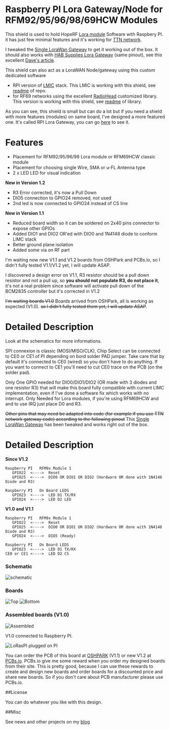 Raspberry PI Lora Gateway/Node for RFM92/95/96/98/69HCW Modules
===============================================================

This shield is used to hold HopeRF [Lora module][4] Software with Raspbery PI. it has just few minimal features and it's working for [TTN network][1]. 

I tweaked the [Single LoraWan Gateway][5] to get it working out of the box. It should also works with [HAB Supplies Lora Gateway][7] (same pinout), see this excellent [Dave's article][6].

This shield can also act as a LoraWAN Node/gateway using this custom dedicated software    
- RPI version of [LMIC][9] stack. This LMIC is working with this shield, see [readme][13] of repo.
- for RF69 networks using the excellent [RadioHead][10] customized library. This version is working with this shield, see [readme][12] of library.

As you can see, this shield is small but can do a lot but if you need a shield with more features (modules) on same board, I've designed a more featured one. It's called RPI Lora Gateway, you can go [here][11] to see it.

Features
========
- Placement for RFM92/95/96/98 Lora module or RFM69HCW classic module
- Placement for choosing single Wire, SMA or u-FL Antenna type
- 2 x LED LED for visual indication

**New in Version 1.2**

- R3 Error corrected, it's now a Pull Down
- DIO5 connection to GPIO24 removed, not used
- 2nd led is now connected to GPIO24 instead of CS line

**New in Version 1.1**

- Reduced board width so it can be soldered on 2x40 pins connector to expose other GPIOs
- Added DIO1 and DIO2 OR'ed with DIO0 and 1N4148 diode to conform LIMC stack
- Better ground plane isolation
- Added some via on RF part 

I'm waiting now new V1.1 and V1.2 boards from OSHPark and PCBs.io, so I didn't fully tested V1.1/V1.2 yet, I will update ASAP.

I discovered a design error on V1.1, R3 resistor should be a pull down resistor and not a pull up, so **you should not populate R3, do not place it**, it's not a real problem since software will activate pull down of the BCM2835 controller but it's corrected in V1.2

~~I'm waiting boards V1.0~~ Boards arrived from OSHPark, all is working as expected (V1.0). ~~so I didn't fully tested them yet, I will update ASAP~~.

Detailed Description
====================

Look at the schematics for more informations.

SPI connexion is classic (MOSI/MISO/CLK), Chip Select can be connected to CE0 or CE1 of PI depending on bord solder PAD jumper.
Take care that by default it's connected to CE0 (wired) so you don't have to do anything. If you want to connect to CE1 you'll need to cut CE0 trace on the PCB (on the solder pad).

Only One GPIO needed for DIO0/DIO1/DIO2 (OR made with 3 diodes and one resistor R3) that will make this board fully compatible with current LIMC implementation, even if I've done a software fix which works with no interrupt. Only Needed for Lora modules, if you're using RFM69HCW and and to use IRQ just place D0 and R3.

~~Other pins that may need be adapted into code (for example if you use TTN network gateway code) according to the following pinout~~ This [Single LoraWan Gateway][5] has been tweaked and works right out of the box.

Detailed Description
====================

**Since V1.2**
```
Raspberry PI   RFM9x Module 1
   GPIO22  <---->  Reset
   GPIO25  <---->  DIO0 OR DIO1 OR DIO2 (Hardware OR done with 1N4148 Diode and R3)

Raspberry PI   On Board LEDS
   GPIO23  <---->  LED D1 TX/RX
   GPIO24  <---->  LED D2 LED
```

**V1.0 and V1.1**
```
Raspberry PI   RFM9x Module 1
   GPIO22  <---->  Reset
   GPIO25  <---->  DIO0 OR DIO1 OR DIO2 (Hardware OR done with 1N4148 Diode and R3)
   GPIO24  <---->  DIO5 (Ready)

Raspberry PI   On Board LEDS
   GPIO23  <---->  LED D1 TX/RX
CE0 or CE1 <---->  LED D2 CS
```

### Schematic  
![schematic](https://raw.githubusercontent.com/hallard/LoRasPI/master/images/LoRasPI-sch.png)  

### Boards  
<img src="https://raw.githubusercontent.com/hallard/LoRasPI/master/images/LoRasPI-top.png" alt="Top">    

<img src="https://raw.githubusercontent.com/hallard/LoRasPI/master/images/LoRasPI-bot.png" alt="Bottom"> 

### Assembled boards (V1.0)

<img src="https://raw.githubusercontent.com/hallard/LoRasPI/master/images/LoRasPI-assembled.jpg" alt="Assembled">    

V1.0 connected to Raspberry PI.

<img src="https://raw.githubusercontent.com/hallard/LoRasPI/master/images/LoRasPI-on-Pi.jpg" alt="LoRasPI plugged on PI">

You can order the PCB of this board at [OSHPARK][3] (V1.1) or new V1.2 at [PCBs.io][8]. PCBs.io give me some reward when you order my designed boards from their site. This is pretty good, because I can use these rewards to create and design new boards and order boards for a discounted price and share new boards. So if you don't care about PCB manufacturer please use PCBs.io.

##License

You can do whatever you like with this design.

##Misc

See news and other projects on my [blog][2] 

[1]: https://staging.thethingsnetwork.org/wiki/Hardware/Gateways/DIY 
[2]: https://hallard.me
[3]: https://oshpark.com/shared_projects/BVwV2j3b
[4]: http://www.hoperf.com/rf_transceiver/lora/
[5]: https://github.com/hallard/single_chan_pkt_fwd
[6]: http://www.daveakerman.com/?p=1719
[7]: https://store.uputronics.com/index.php?route=product/product&search=lora&product_id=68
[8]: https://PCBs.io/share/zvXL8
[9]: https://github.com/hallard/arduino-lmic/tree/rpi
[10]: https://github.com/hallard/RadioHead
[11]: https://github.com/hallard/RPI-Lora-Gateway
[12]: https://github.com/hallard/RadioHead/blob/master/README.md
[13]: https://github.com/hallard/arduino-lmic/blob/rpi/README.md

